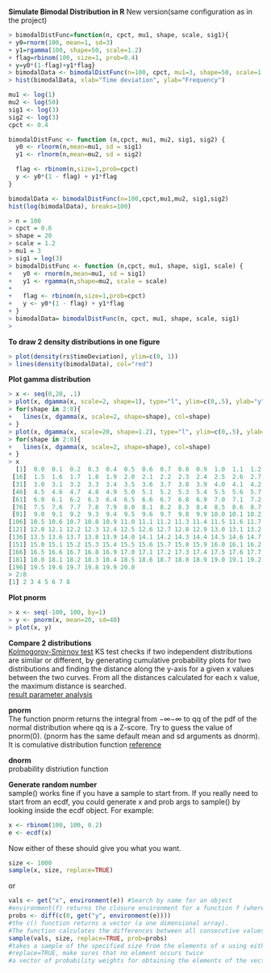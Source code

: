 **Simulate Bimodal Distribution in R**
New version(same configuration as in the project)
```r
> bimodalDistFunc=function(n, cpct, mu1, shape, scale, sig1){
+ y0=rnorm(100, mean=1, sd=3)
+ y1=rgamma(100, shape=50, scale=1.2)
+ flag=rbinom(100, size=1, prob=0.4)
+ y=y0*(1-flag)+y1*flag}
> bimodalData <- bimodalDistFunc(n=100, cpct, mu1=3, shape=50, scale=1.2, sig1=3)
> hist(bimodalData, xlab="Time deviation", ylab="Frequency")
```
```r
mu1 <- log(1)   
mu2 <- log(50)
sig1 <- log(3)
sig2 <- log(3)
cpct <- 0.4   

bimodalDistFunc <- function (n,cpct, mu1, mu2, sig1, sig2) {
  y0 <- rlnorm(n,mean=mu1, sd = sig1)
  y1 <- rlnorm(n,mean=mu2, sd = sig2)

  flag <- rbinom(n,size=1,prob=cpct)
  y <- y0*(1 - flag) + y1*flag 
}

bimodalData <- bimodalDistFunc(n=100,cpct,mu1,mu2, sig1,sig2)
hist(log(bimodalData), breaks=100)
```

```r
> n = 100
> cpct = 0.6
> shape = 20
> scale = 1.2
> mu1 = 3
> sig1 = log(3)
> bimodalDistFunc <- function (n,cpct, mu1, shape, sig1, scale) {
+   y0 <- rnorm(n,mean=mu1, sd = sig1)
+   y1 <- rgamma(n,shape=mu2, scale = scale)
+ 
+   flag <- rbinom(n,size=1,prob=cpct)
+   y <- y0*(1 - flag) + y1*flag 
+ }
> bimodalData= bimodalDistFunc(n, cpct, mu1, shape, scale, sig1)
>

```

**To draw 2 density distributions in one figure**  
```r
> plot(density(rs$timeDeviation), ylim=c(0, 1))
> lines(density(bimodalData), col="red")
```

**Plot gamma distribution**  
```r
> x <- seq(0,20, .1)
> plot(x, dgamma(x, scale=2, shape=1), type="l", ylim=c(0,.5), ylab="y")
> for(shape in 2:8){
+   lines(x, dgamma(x, scale=2, shape=shape), col=shape)
+ }
> plot(x, dgamma(x, scale=20, shape=1.2), type="l", ylim=c(0,.5), ylab="y")
> for(shape in 2:8){
+   lines(x, dgamma(x, scale=2, shape=shape), col=shape)
+ }
> x
  [1]  0.0  0.1  0.2  0.3  0.4  0.5  0.6  0.7  0.8  0.9  1.0  1.1  1.2  1.3  1.4
 [16]  1.5  1.6  1.7  1.8  1.9  2.0  2.1  2.2  2.3  2.4  2.5  2.6  2.7  2.8  2.9
 [31]  3.0  3.1  3.2  3.3  3.4  3.5  3.6  3.7  3.8  3.9  4.0  4.1  4.2  4.3  4.4
 [46]  4.5  4.6  4.7  4.8  4.9  5.0  5.1  5.2  5.3  5.4  5.5  5.6  5.7  5.8  5.9
 [61]  6.0  6.1  6.2  6.3  6.4  6.5  6.6  6.7  6.8  6.9  7.0  7.1  7.2  7.3  7.4
 [76]  7.5  7.6  7.7  7.8  7.9  8.0  8.1  8.2  8.3  8.4  8.5  8.6  8.7  8.8  8.9
 [91]  9.0  9.1  9.2  9.3  9.4  9.5  9.6  9.7  9.8  9.9 10.0 10.1 10.2 10.3 10.4
[106] 10.5 10.6 10.7 10.8 10.9 11.0 11.1 11.2 11.3 11.4 11.5 11.6 11.7 11.8 11.9
[121] 12.0 12.1 12.2 12.3 12.4 12.5 12.6 12.7 12.8 12.9 13.0 13.1 13.2 13.3 13.4
[136] 13.5 13.6 13.7 13.8 13.9 14.0 14.1 14.2 14.3 14.4 14.5 14.6 14.7 14.8 14.9
[151] 15.0 15.1 15.2 15.3 15.4 15.5 15.6 15.7 15.8 15.9 16.0 16.1 16.2 16.3 16.4
[166] 16.5 16.6 16.7 16.8 16.9 17.0 17.1 17.2 17.3 17.4 17.5 17.6 17.7 17.8 17.9
[181] 18.0 18.1 18.2 18.3 18.4 18.5 18.6 18.7 18.8 18.9 19.0 19.1 19.2 19.3 19.4
[196] 19.5 19.6 19.7 19.8 19.9 20.0
> 2:8
[1] 2 3 4 5 6 7 8   
```

**Plot pnorm**  
```r
> x <- seq(-100, 100, by=1)
> y <- pnorm(x, mean=20, sd=40)
> plot(x, y)
```

**Compare 2 distributions**  
[Kolmogorov-Smirnov test](http://bbs.bioguider.com/home-space-uid-2-do-blog-id-1079.html) 
KS test checks if two independent distributions are similar or different, by generating cumulative probability plots for two distributions and finding the distance along the y-axis for a given x values between the two curves. From all the distances calculated for each x value, the maximum distance is searched.  
[result parameter analysis](http://blog.sina.com.cn/s/blog_403aa80a01019ly5.html)

**pnorm**  
The function pnorm returns the integral from −∞−∞ to qq of the pdf of the normal distribution where qq is a Z-score. Try to guess the value of  pnorm(0). (pnorm has the same default mean and sd arguments as dnorm).  
It is comulative distribution function
[reference](http://seankross.com/notes/dpqr/)

**dnorm**  
probability distriution function

**Generate random number**  
sample() works fine if you have a sample to start from.  If you really 
need to start from an ecdf, you could generate x and prob args to 
sample() by looking inside the ecdf object.  For example:
```r
x <- rbinom(100, 100, 0.2)
e <- ecdf(x)
```
Now either of these should give you what you want.
```r
size <- 1000
sample(x, size, replace=TRUE)
```
or
```r
vals <- get("x", environment(e)) #Search by name for an object 
#environment(f) returns the closure environment for a function f (where it will look for functions and global variables).
probs <- diff(c(0, get("y", environment(e))))
#the c() function returns a vector (a one dimensional array).
#The function calculates the differences between all consecutive values of a vector.
sample(vals, size, replace=TRUE, prob=probs)  
#takes a sample of the specified size from the elements of x using either with or without replacement.
#replace=TRUE, make sures that no element occurs twice
#a vector of probability weights for obtaining the elements of the vector being sampled.
```
